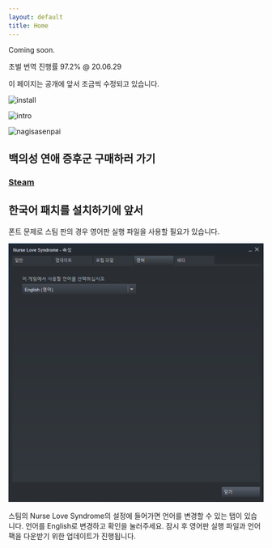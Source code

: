 ```yaml
---
layout: default
title: Home
---
```


Coming soon.

초벌 번역 진행률 97.2% @ 20.06.29

이 페이지는 공개에 앞서 조금씩 수정되고 있습니다.

![install](/public/installersc.png)

![intro](/public/introsc.png)

![nagisasenpai](/public/nagisasenpai.png)

백의성 연애 증후군 구매하러 가기
-------------

### [Steam](https://store.steampowered.com/app/1023690/Nurse_Love_Syndrome/)



한국어 패치를 설치하기에 앞서
-------------

폰트 문제로 스팀 판의 경우 영어판 실행 파일을 사용할 필요가 있습니다.

![SteamSC02](/public/steamsc02.png)

스팀의 Nurse Love Syndrome의 설정에 들어가면 언어를 변경할 수 있는 탭이 있습니다.
언어를 English로 변경하고 확인을 눌러주세요. 잠시 후 영어판 실행 파일과 언어 팩을 다운받기 위한 업데이트가 진행됩니다.
